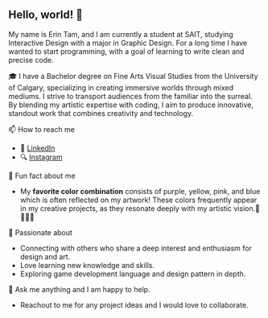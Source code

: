 ## Hello, world! 👋

My name is Erin Tam, and I am currently a student at SAIT, studying Interactive Design with a major in Graphic Design. For a long time I have wanted to start programming, with a goal of learning to write clean and precise code.

🎓 I have a Bachelor degree on Fine Arts Visual Studies from the University of Calgary, specializing in creating immersive worlds through mixed mediums. I strive to transport audiences from the familiar into the surreal. By blending my artistic expertise with coding, I aim to produce innovative, standout work that combines creativity and technology.

📫 How to reach me
<ul>
  <li>
   👔 <a href="https://www.linkedin.com/in/erintam23/">LinkedIn</a> 
  </li>
  <li>
   🔍 <a href="https://www.instagram.com/mycolour_palette23/">Instagram</a>
  </li>
</ul>

🔖 Fun fact about me
<ul>
  <li>
My <strong>favorite color combination</strong> consists of purple, yellow, pink, and blue which is often reflected on my artwork! These colors frequently appear in my creative projects, as they resonate deeply with my artistic vision.💜💗💛💙
  </li>
</ul>

🤟 Passionate about 
<ul> 
  <li>
    Connecting with others who share a deep interest and enthusiasm for design and art. 
  </li>
  <li>
    Love learning new knowledge and skills.
  </li>
  <li>
    Exploring game development language and design pattern in depth.
  </li>
</ul>

💬 Ask me anything and I am happy to help. 
<ul>
  <li>
    Reachout to me for any project ideas and I would love to collaborate. 
  </li>
</ul>
